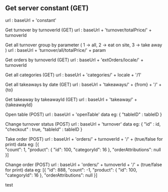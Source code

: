 Get server constant (GET)
-------------------------
url : baseUrl + 'constant'

Get turnover by turnoverId (GET)
url : baseUrl + 'turnover/totalPrice/'  + turnoverId

Get all turnover group by parameter ( 1 -> all, 2 -> eat on site, 3 -> take away )
url : baseUrl + 'turnover/all/totalPrice/' + param

Get orders by turnoverId (GET)
url : baseUrl + 'extOrders/locale/' + turnoverId

Get all categories (GET)
url : baseUrl + 'categories/' + locale + '/1'

Get all takeaways by date (GET)
url : baseUrl + 'takeaways/' + {from} + '/' + {to}

Get takeaway by takeawayId (GET)
url : baseUrl + 'takeaway/' + {takeawayId}


Open table (POST)
url : baseUrl + 'openTable'
data eg: { "tableID" : tableID }

Change turnover status (POST)
url : baseUrl + 'turnover'
data eg: { "id" : id, "checkout" : true, "tableId" : tableID }


Take order (POST)
url : baseUrl + 'orders/' + turnoverId + '/' + (true/false for print)
data eg:
[{  
	"count": 1,
	"product": {
		"id": 100,
		"categoryId": 16
	},
	"orderAttributions": null
}]

Change order (POST)
url : baseUrl + 'orders/' + turnoverId + '/' + (true/false for print)
data eg:
[{
    "id": 888,
	"count": -1,
	"product": {
		"id": 100,
		"categoryId": 16
	},
	"orderAttributions": null
}]

test
